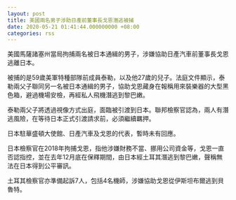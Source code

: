 ```yaml
---
layout: post
title: 美國兩名男子涉助日產前董事長戈恩潛逃被捕
date: 2020-05-21 01:41:44.000000000 +08:00
categories: rss
---
```


美國馬薩諸塞州當局拘捕兩名被日本通緝的男子，涉嫌協助日產汽車前董事長戈恩逃離日本。

被捕的是59歲美軍特種部隊前成員泰勒，以及他27歲的兒子。法庭文件顯示，泰勒兩父子聯同另一名被日本通緝的男子，協助戈恩藏身在報稱用來裝樂器的大型黑色箱，避過機場安檢，再經私人飛機潛逃到黎巴嫩。

泰勒兩父子將透過視像方式出庭，面臨被引渡到日本。聯邦檢察官認為，兩人有潛逃風險，在等待日本正式引渡請求前，必須繼續羈押。

日本駐華盛頓大使館、日產汽車及戈恩的代表，暫時未有回應。

日本檢察官在2018年拘捕戈恩，指他涉嫌財務不當、挪用公司資金等，戈恩一直否認指控，並在去年12月底在保釋期間，由日本經土耳其潛逃到黎巴嫩，聲稱無法在日本得到公平審訊。

土耳其檢察官亦準備起訴7人，包括4名機師，涉嫌協助戈恩從伊斯坦布爾逃到貝魯特。
